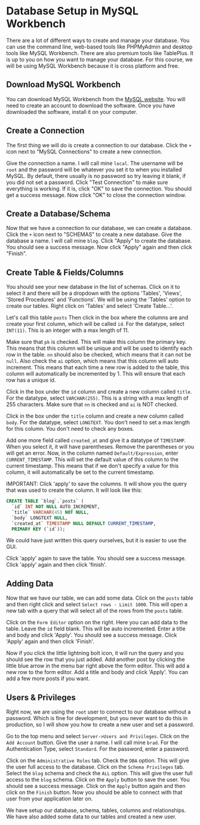 # Database Setup in MySQL Workbench

There are a lot of different ways to create and manage your database. You can use the command line, web-based tools like PHPMyAdmin and desktop tools like MySQL Workbench. There are also premium tools like TablePlus. It is up to you on how you want to manage your database. For this course, we will be using MySQL Workbench because it is cross platform and free.

## Download MySQL Workbench

You can download MySQL Workbench from the [MySQL website](https://dev.mysql.com/downloads/workbench/). You will need to create an account to download the software. Once you have downloaded the software, install it on your computer.

## Create a Connection

The first thing we will do is create a connection to our database. Click the `+` icon next to "MySQL Connections" to create a new connection.

Give the connection a name. I will call mine `local`. The username will be `root` and the password will be whatever you set it to when you installed MySQL. By default, there usually is no password so try leaving it blank, if you did not set a password. Click "Test Connection" to make sure everything is working. If it is, click "OK" to save the connection. You should get a success message. Now click "OK" to close the connection window.

## Create a Database/Schema

Now that we have a connection to our database, we can create a database. Click the `+` icon next to "SCHEMAS" to create a new database. Give the database a name. I will call mine `blog`. Click "Apply" to create the database. You should see a success message. Now click "Apply" again and then click "Finish".

## Create Table & Fields/Columns

You should see your new database in the list of schemas. Click on it to select it and there will be a dropdown with the options 'Tables', 'Views', 'Stored Procedures' and 'Functions'. We will be using the 'Tables' option to create our tables. Right click on 'Tables' and select 'Create Table...'.

Let's call this table `posts` Then click in the box where the columns are and create your first column, which will be called `id`. For the datatype, select `INT(11)`. This is an integer with a max length of 11.

Make sure that `pk` is checked. This will make this column the primary key. This means that this column will be unique and will be used to identify each row in the table. `nn` should also be checked, which means that it can not be `null`. Also check the `ai` option, which means that this column will auto increment. This means that each time a new row is added to the table, this column will automatically be incremented by 1. This will ensure that each row has a unique id.

Click in the box under the `id` column and create a new column called `title`. For the datatype, select `VARCHAR(255)`. This is a string with a max length of 255 characters. Make sure that `nn` is checked and `ai` is NOT checked.

Click in the box under the `title` column and create a new column called `body`. For the datatype, select `LONGTEXT`. You don't need to set a max length for this column. You don't need to check any boxes.

Add one more field called `created_at` and give it a datatype of `TIMESTAMP`. When you select it, it will have parentheses. Remove the parentheses or you will get an error. Now, in the column named `Default/Expression`, enter `CURRENT_TIMESTAMP`. This will set the default value of this column to the current timestamp. This means that if we don't specify a value for this column, it will automatically be set to the current timestamp.

IMPORTANT: Click 'apply' to save the columns. It will show you the query that was used to create the column. It will look like this:

```sql
CREATE TABLE `blog`.`posts` (
  `id` INT NOT NULL AUTO_INCREMENT,
  `title` VARCHAR(45) NOT NULL,
  `body` LONGTEXT NULL,
  `created_at` TIMESTAMP NULL DEFAULT CURRENT_TIMESTAMP,
  PRIMARY KEY (`id`));
```

We could have just written this query ourselves, but it is easier to use the GUI.

Click 'apply' again to save the table. You should see a success message. Click 'apply' again and then click 'finish'.

## Adding Data

Now that we have our table, we can add some data. Click on the `posts` table and then right click and select `Select rows - Limit 1000`. This will open a new tab with a query that will select all of the rows from the `posts` table.

Click on the `Form Editor` option on the right. Here you can add data to the table. Leave the `id` field blank. This will be auto incremented. Enter a title and body and click 'Apply'. You should see a success message. Click 'Apply' again and then click 'Finish'.

Now if you click the little lightning bolt icon, it will run the query and you should see the row that you just added. Add another post by clicking the little blue arrow in the menu bar right above the form editor. This will add a new row to the form editor. Add a title and body and click 'Apply'. You can add a few more posts if you want.

## Users & Privileges

Right now, we are using the `root` user to connect to our database without a password. Which is fine for development, but you never want to do this in production, so I will show you how to create a new user and set a password.

Go to the top menu and select `Server->Users and Privileges`. Click on the `Add Account` button. Give the user a name. I will call mine `brad`. For the Authentication Type, select `Standard`. For the password, enter a password.

Click on the `Administrative Roles` tab. Check the `DBA` option. This will give the user full access to the database. Click on the `Schema Privileges` tab. Select the `blog` schema and check the `ALL` option. This will give the user full access to the `blog` schema. Click on the `Apply` button to save the user. You should see a success message. Click on the `Apply` button again and then click on the `Finish` button. Now you should be able to connect with that user from your application later on.

We have setup our database, schema, tables, columns and relationships. We have also added some data to our tables and created a new user.
